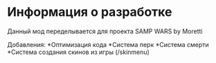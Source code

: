 # Информация о разработке
Данный мод переделывается для проекта SAMP WARS by Moretti

Добавления:
  *Оптимизация кода
  *Система перк
  *Система смерти
  *Система создания скинов из игры (/skinmenu)
